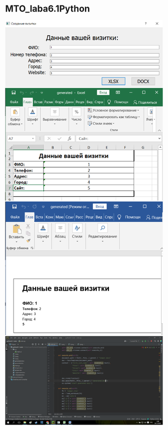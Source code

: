 # MTO_laba6.1Python
![srcreenshot](1.png)
![srcreenshot](2.png)
![srcreenshot](3.png)
![srcreenshot](4.png)
